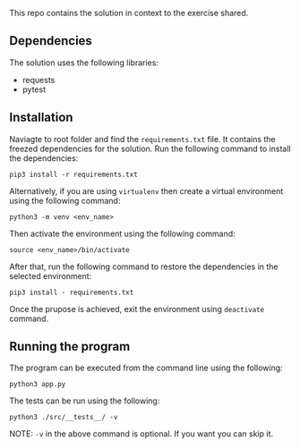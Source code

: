 This repo contains the solution in context to the exercise shared.

## Dependencies

The solution uses the following libraries:

- requests
- pytest

## Installation

Naviagte to root folder and find the `requirements.txt` file. It contains the freezed dependencies for the solution. Run the following command to install the dependencies:

```
pip3 install -r requirements.txt
```

Alternatively, if you are using `virtualenv` then create a virtual environment using the following command:

```
python3 -m venv <env_name>
```

Then activate the environment using the following command:

```
source <env_name>/bin/activate
```

After that, run the following command to restore the dependencies in the selected environment:

```
pip3 install - requirements.txt
```

Once the prupose is achieved, exit the environment using `deactivate` command.

## Running the program

The program can be executed from the command line using the following:

```
python3 app.py
```

The tests can be run using the following:

```
python3 ./src/__tests__/ -v
```

NOTE: `-v` in the above command is optional. If you want you can skip it.

